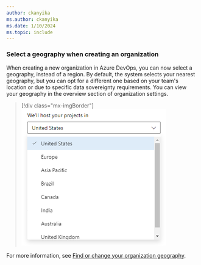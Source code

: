 ```yaml
---
author: ckanyika
ms.author: ckanyika
ms.date: 1/10/2024
ms.topic: include
---
```



### Select a geography when creating an organization

When creating a new organization in Azure DevOps, you can now  select a geography, instead of a region. By default, the system selects your nearest geography, but you can opt for a different one based on your team's location or due to specific data sovereignty requirements. You can view your geography in the overview section of organization settings.

> [!div class="mx-imgBorder"]
> ![Screenshot of Select a geography.](../../media/232-general-01.png "Screenshot of Select a geography")

For more information, see [Find or change your organization geography](/azure/devops/organizations/accounts/change-organization-location?view=azure-devops).